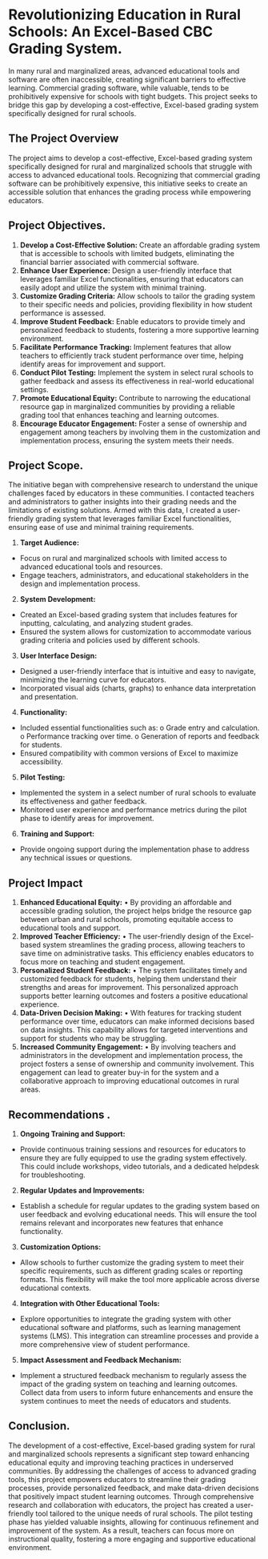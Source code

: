 # Revolutionizing Education in Rural Schools: An Excel-Based CBC Grading System.
In many rural and marginalized areas, advanced educational tools and software are often inaccessible, creating significant barriers to effective learning. Commercial grading software, while valuable, tends to be prohibitively expensive for schools with tight budgets. This project seeks to bridge this gap by developing a cost-effective, Excel-based grading system specifically designed for rural schools.
## The Project Overview
The project aims to develop a cost-effective, Excel-based grading system specifically designed for rural and marginalized schools that struggle with access to advanced educational tools. Recognizing that commercial grading software can be prohibitively expensive, this initiative seeks to create an accessible solution that enhances the grading process while empowering educators.
## Project Objectives.
1.	**Develop a Cost-Effective Solution:** Create an affordable grading system that is accessible to schools with limited budgets, eliminating the financial barrier associated with commercial software.
2.	**Enhance User Experience:** Design a user-friendly interface that leverages familiar Excel functionalities, ensuring that educators can easily adopt and utilize the system with minimal training.
3.	**Customize Grading Criteria:** Allow schools to tailor the grading system to their specific needs and policies, providing flexibility in how student performance is assessed.
4.	**Improve Student Feedback:** Enable educators to provide timely and personalized feedback to students, fostering a more supportive learning environment.
5.	**Facilitate Performance Tracking:** Implement features that allow teachers to efficiently track student performance over time, helping identify areas for improvement and support.
6.	**Conduct Pilot Testing:** Implement the system in select rural schools to gather feedback and assess its effectiveness in real-world educational settings.
7.	**Promote Educational Equity:** Contribute to narrowing the educational resource gap in marginalized communities by providing a reliable grading tool that enhances teaching and learning outcomes.
8.	**Encourage Educator Engagement:** Foster a sense of ownership and engagement among teachers by involving them in the customization and implementation process, ensuring the system meets their needs.
## Project Scope.
The initiative began with comprehensive research to understand the unique challenges faced by educators in these communities. I contacted teachers and administrators to gather insights into their grading needs and the limitations of existing solutions. Armed with this data, I created a user-friendly grading system that leverages familiar Excel functionalities, ensuring ease of use and minimal training requirements.
1.	**Target Audience:**
- Focus on rural and marginalized schools with limited access to advanced educational tools and resources.
- Engage teachers, administrators, and educational stakeholders in the design and implementation process.
2.	**System Development:**
- Created an Excel-based grading system that includes features for inputting, calculating, and analyzing student grades.
- Ensured the system allows for customization to accommodate various grading criteria and policies used by different schools.
3.	**User Interface Design:**
- Designed a user-friendly interface that is intuitive and easy to navigate, minimizing the learning curve for educators.
- Incorporated visual aids (charts, graphs) to enhance data interpretation and presentation.
4.	**Functionality:**
- Included essential functionalities such as: 
 o	 Grade entry and calculation.
 o	 Performance tracking over time.
 o	Generation of reports and feedback for students.
- Ensured compatibility with common versions of Excel to maximize accessibility.
5.	**Pilot Testing:**
- Implemented the system in a select number of rural schools to evaluate its effectiveness and gather feedback.
- Monitored user experience and performance metrics during the pilot phase to identify areas for improvement.
6.	**Training and Support:**
- Provide ongoing support during the implementation phase to address any technical issues or questions.
## Project Impact
1.	**Enhanced Educational Equity:**
•	By providing an affordable and accessible grading solution, the project helps bridge the resource gap between urban and rural schools, promoting equitable access to educational tools and support.
2.	**Improved Teacher Efficiency:**
•	The user-friendly design of the Excel-based system streamlines the grading process, allowing teachers to save time on administrative tasks. This efficiency enables educators to focus more on teaching and student engagement.
3.	**Personalized Student Feedback:**
•	The system facilitates timely and customized feedback for students, helping them understand their strengths and areas for improvement. This personalized approach supports better learning outcomes and fosters a positive educational experience.
4.	**Data-Driven Decision Making:**
•	With features for tracking student performance over time, educators can make informed decisions based on data insights. This capability allows for targeted interventions and support for students who may be struggling.
5.	**Increased Community Engagement:**
•	By involving teachers and administrators in the development and implementation process, the project fosters a sense of ownership and community involvement. This engagement can lead to greater buy-in for the system and a collaborative approach to improving educational outcomes in rural areas.
## Recommendations .
1.	**Ongoing Training and Support:**
- Provide continuous training sessions and resources for educators to ensure they are fully equipped to use the grading system effectively. This could include workshops, video tutorials, and a dedicated helpdesk for troubleshooting.
2.	**Regular Updates and Improvements:**
- Establish a schedule for regular updates to the grading system based on user feedback and evolving educational needs. This will ensure the tool remains relevant and incorporates new features that enhance functionality.
3.	**Customization Options:**
- Allow schools to further customize the grading system to meet their specific requirements, such as different grading scales or reporting formats. This flexibility will make the tool more applicable across diverse educational contexts.
4.	**Integration with Other Educational Tools:**
- Explore opportunities to integrate the grading system with other educational software and platforms, such as learning management systems (LMS). This integration can streamline processes and provide a more comprehensive view of student performance.
5.	**Impact Assessment and Feedback Mechanism:**
- Implement a structured feedback mechanism to regularly assess the impact of the grading system on teaching and learning outcomes. Collect data from users to inform future enhancements and ensure the system continues to meet the needs of educators and students.
## Conclusion.
The development of a cost-effective, Excel-based grading system for rural and marginalized schools represents a significant step toward enhancing educational equity and improving teaching practices in underserved communities. By addressing the challenges of access to advanced grading tools, this project empowers educators to streamline their grading processes, provide personalized feedback, and make data-driven decisions that positively impact student learning outcomes.
Through comprehensive research and collaboration with educators, the project has created a user-friendly tool tailored to the unique needs of rural schools. The pilot testing phase has yielded valuable insights, allowing for continuous refinement and improvement of the system. As a result, teachers can focus more on instructional quality, fostering a more engaging and supportive educational environment.

